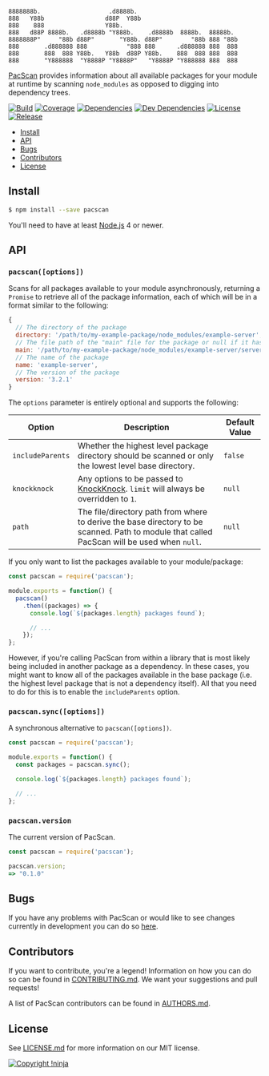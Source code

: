     8888888b.                   .d8888b.
    888   Y88b                 d88P  Y88b
    888    888                 Y88b.
    888   d88P 8888b.   .d8888b "Y888b.    .d8888b  8888b.  88888b.
    8888888P"     "88b d88P"       "Y88b. d88P"        "88b 888 "88b
    888       .d888888 888           "888 888      .d888888 888  888
    888       888  888 Y88b.   Y88b  d88P Y88b.    888  888 888  888
    888       "Y888888  "Y8888P "Y8888P"   "Y8888P "Y888888 888  888

[PacScan](https://github.com/NotNinja/node-pacscan) provides information about all available packages for your module at
runtime by scanning `node_modules` as opposed to digging into dependency trees.

[![Build](https://img.shields.io/travis/NotNinja/node-pacscan/develop.svg?style=flat-square)](https://travis-ci.org/NotNinja/node-pacscan)
[![Coverage](https://img.shields.io/codecov/c/github/NotNinja/node-pacscan/develop.svg?style=flat-square)](https://codecov.io/gh/NotNinja/node-pacscan)
[![Dependencies](https://img.shields.io/david/NotNinja/node-pacscan.svg?style=flat-square)](https://david-dm.org/NotNinja/node-pacscan)
[![Dev Dependencies](https://img.shields.io/david/dev/NotNinja/node-pacscan.svg?style=flat-square)](https://david-dm.org/NotNinja/node-pacscan?type=dev)
[![License](https://img.shields.io/npm/l/pacscan.svg?style=flat-square)](https://github.com/NotNinja/node-pacscan/blob/master/LICENSE.md)
[![Release](https://img.shields.io/npm/v/pacscan.svg?style=flat-square)](https://www.npmjs.com/package/pacscan)

* [Install](#install)
* [API](#api)
* [Bugs](#bugs)
* [Contributors](#contributors)
* [License](#license)

## Install

``` bash
$ npm install --save pacscan
```

You'll need to have at least [Node.js](https://nodejs.org) 4 or newer.

## API

### `pacscan([options])`

Scans for all packages available to your module asynchronously, returning a `Promise` to retrieve all of the package
information, each of which will be in a format similar to the following:

``` javascript
{
  // The directory of the package
  directory: '/path/to/my-example-package/node_modules/example-server',
  // The file path of the "main" file for the package or null if it has none
  main: '/path/to/my-example-package/node_modules/example-server/server.js',
  // The name of the package
  name: 'example-server',
  // The version of the package
  version: '3.2.1'
}
```

The `options` parameter is entirely optional and supports the following:

| Option           | Description                                                                                                                               | Default Value |
| ---------------- | ------------------------------------------------------------------------------------------------------------------------------------------- | ------- |
| `includeParents` | Whether the highest level package directory should be scanned or only the lowest level base directory.                                      | `false` |
| `knockknock`     | Any options to be passed to [KnockKnock](https://github.com/NotNinja/node-knockknock). `limit` will always be overridden to `1`.            | `null`  |
| `path`           | The file/directory path from where to derive the base directory to be scanned. Path to module that called PacScan will be used when `null`. | `null`  |

If you only want to list the packages available to your module/package:

``` javascript
const pacscan = require('pacscan');

module.exports = function() {
  pacscan()
    .then((packages) => {
      console.log(`${packages.length} packages found`);

      // ...
    });
};
```

However, if you're calling PacScan from within a library that is most likely being included in another package as a
dependency. In these cases, you might want to know all of the packages available in the base package (i.e. the highest
level package that is not a dependency itself). All that you need to do for this is to enable the `includeParents`
option.

### `pacscan.sync([options])`

A synchronous alternative to `pacscan([options])`.

``` javascript
const pacscan = require('pacscan');

module.exports = function() {
  const packages = pacscan.sync();

  console.log(`${packages.length} packages found`);

  // ...
};
```

### `pacscan.version`

The current version of PacScan.

``` javascript
const pacscan = require('pacscan');

pacscan.version;
=> "0.1.0"
```

## Bugs

If you have any problems with PacScan or would like to see changes currently in development you can do so
[here](https://github.com/NotNinja/node-pacscan/issues).

## Contributors

If you want to contribute, you're a legend! Information on how you can do so can be found in
[CONTRIBUTING.md](https://github.com/NotNinja/node-pacscan/blob/master/CONTRIBUTING.md). We want your suggestions and
pull requests!

A list of PacScan contributors can be found in
[AUTHORS.md](https://github.com/NotNinja/node-pacscan/blob/master/AUTHORS.md).

## License

See [LICENSE.md](https://github.com/NotNinja/node-pacscan/raw/master/LICENSE.md) for more information on our MIT
license.

[![Copyright !ninja](https://cdn.rawgit.com/NotNinja/branding/master/assets/copyright/base/not-ninja-copyright-186x25.png)](https://not.ninja)
